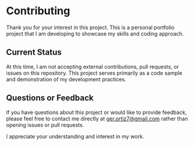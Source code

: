 # Contributing

Thank you for your interest in this project. This is a personal portfolio project that I am developing to showcase my skills and coding approach.

## Current Status

At this time, I am not accepting external contributions, pull requests, or issues on this repository. This project serves primarily as a code sample and demonstration of my development practices.

## Questions or Feedback

If you have questions about this project or would like to provide feedback, please feel free to contact me directly at ger.ortiz7@gmail.com rather than opening issues or pull requests.

I appreciate your understanding and interest in my work.